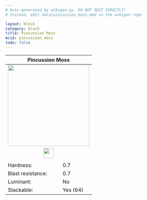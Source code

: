 ```yaml
---
# Auto-generated by wikigen.py. DO NOT EDIT DIRECTLY!
# Instead, edit data/pincussion_moss.mmd in the wikigen repo

layout: block
category: block
title: Pincussion Moss
mcid: pincussion_moss
todo: false
---
```


<table class="block-info"><thead><tr>
<th colspan=2>Pincussion Moss</th>
</tr></thead><tbody><tr>
<tr><td colspan=2 style="text-align:center"><img src="/allotment/img/textures/allotment/pincussion_moss.png" width="256" height="256" alt="" class="preview-icon"></td></tr>
<tr><td colspan=2 style="text-align:center"><img src="/allotment/img/inventory_textures/allotment/pincussion_moss.png" width="32" height="32" alt="" class="inventory-icon"></td></tr>
<tr><td colspan=2 style="text-align:center"><span class="tool-info tool-hoe tool-level-0" title="Breaks faster with a Hoe"></span></td></tr>
<tr><td>Hardness:</td><td>0.7</td></tr>
<tr><td>Blast resistance:</td><td>0.7</td></tr>
<tr><td>Luminant:</td><td>No</td></tr>
<tr><td>Stackable:</td><td>Yes (64)</td></tr>
</tr></tbody></table>

